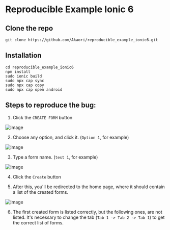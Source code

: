 # Reproducible Example Ionic 6

## Clone the repo 

```
git clone https://github.com/Akaori/reproducible_example_ionic6.git

```


## Installation


```
cd reproducible_example_ionic6
npm install
sudo ionic build
sudo npx cap sync
sudo npx cap copy
sudo npx cap open android
```

## Steps to reproduce the bug:

1. Click the `CREATE FORM` button

![image](images/create_form.png)


2. Choose any option, and click it. (`Option 1`, for example)

![image](images/form_options.png)


3. Type a form name. (`test 1`, for example)

![image](images/form_name.png)



4. Click the `Create` button

5. After this, you'll be redirected to the home page, where it should contain a list of the created forms.

![image](images/forms_list.png)

6. The first created form is listed correctly, but the following ones, are not listed. It's necessary to change the tab (`Tab 1 -> Tab 2 -> Tab 1`) to get the correct list of forms.


